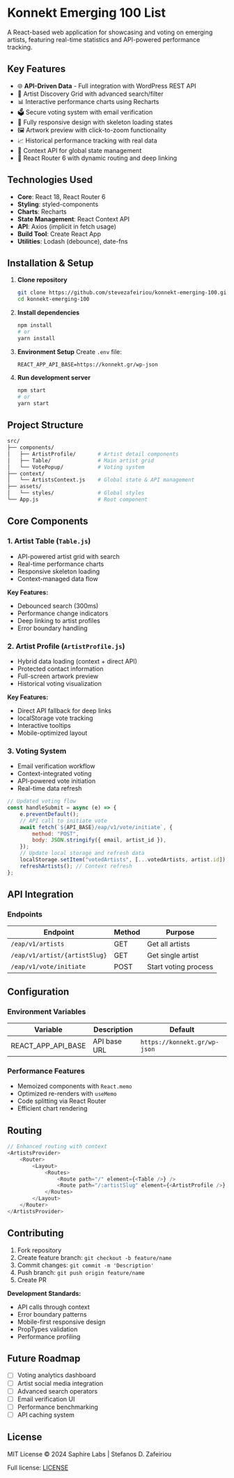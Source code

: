 # Konnekt Emerging 100 List

A React-based web application for showcasing and voting on emerging artists, featuring real-time statistics and API-powered performance tracking.

## Key Features

- 🌐 **API-Driven Data** - Full integration with WordPress REST API
- 🎨 Artist Discovery Grid with advanced search/filter
- 📊 Interactive performance charts using Recharts
- 🗳️ Secure voting system with email verification
- 📱 Fully responsive design with skeleton loading states
- 🖼️ Artwork preview with click-to-zoom functionality
- 📈 Historical performance tracking with real data
- 🔄 Context API for global state management
- 🚀 React Router 6 with dynamic routing and deep linking

## Technologies Used

- **Core**: React 18, React Router 6
- **Styling**: styled-components
- **Charts**: Recharts
- **State Management**: React Context API
- **API**: Axios (implicit in fetch usage)
- **Build Tool**: Create React App
- **Utilities**: Lodash (debounce), date-fns

## Installation & Setup

1. **Clone repository**

   ```bash
   git clone https://github.com/stevezafeiriou/konnekt-emerging-100.git
   cd konnekt-emerging-100
   ```

2. **Install dependencies**

   ```bash
   npm install
   # or
   yarn install
   ```

3. **Environment Setup**
   Create `.env` file:

   ```env
   REACT_APP_API_BASE=https://konnekt.gr/wp-json
   ```

4. **Run development server**
   ```bash
   npm start
   # or
   yarn start
   ```

## Project Structure

```bash
src/
├── components/
│   ├── ArtistProfile/       # Artist detail components
│   ├── Table/               # Main artist grid
│   └── VotePopup/           # Voting system
├── context/
│   └── ArtistsContext.js    # Global state & API management
├── assets/
│   └── styles/              # Global styles
└── App.js                   # Root component
```

## Core Components

### 1. Artist Table (`Table.js`)

- API-powered artist grid with search
- Real-time performance charts
- Responsive skeleton loading
- Context-managed data flow

**Key Features:**

- Debounced search (300ms)
- Performance change indicators
- Deep linking to artist profiles
- Error boundary handling

### 2. Artist Profile (`ArtistProfile.js`)

- Hybrid data loading (context + direct API)
- Protected contact information
- Full-screen artwork preview
- Historical voting visualization

**Key Features:**

- Direct API fallback for deep links
- localStorage vote tracking
- Interactive tooltips
- Mobile-optimized layout

### 3. Voting System

- Email verification workflow
- Context-integrated voting
- API-powered vote initiation
- Real-time data refresh

```javascript
// Updated voting flow
const handleSubmit = async (e) => {
	e.preventDefault();
	// API call to initiate vote
	await fetch(`${API_BASE}/eap/v1/vote/initiate`, {
		method: "POST",
		body: JSON.stringify({ email, artist_id }),
	});
	// Update local storage and refresh data
	localStorage.setItem("votedArtists", [...votedArtists, artist.id]);
	refreshArtists(); // Context refresh
};
```

## API Integration

### Endpoints

| Endpoint                      | Method | Purpose              |
| ----------------------------- | ------ | -------------------- |
| `/eap/v1/artists`             | GET    | Get all artists      |
| `/eap/v1/artist/{artistSlug}` | GET    | Get single artist    |
| `/eap/v1/vote/initiate`       | POST   | Start voting process |

## Configuration

### Environment Variables

| Variable           | Description  | Default                      |
| ------------------ | ------------ | ---------------------------- |
| REACT_APP_API_BASE | API base URL | `https://konnekt.gr/wp-json` |

### Performance Features

- Memoized components with `React.memo`
- Optimized re-renders with `useMemo`
- Code splitting via React Router
- Efficient chart rendering

## Routing

```javascript
// Enhanced routing with context
<ArtistsProvider>
	<Router>
		<Layout>
			<Routes>
				<Route path="/" element={<Table />} />
				<Route path="/:artistSlug" element={<ArtistProfile />} />
			</Routes>
		</Layout>
	</Router>
</ArtistsProvider>
```

## Contributing

1. Fork repository
2. Create feature branch: `git checkout -b feature/name`
3. Commit changes: `git commit -m 'Description'`
4. Push branch: `git push origin feature/name`
5. Create PR

**Development Standards:**

- API calls through context
- Error boundary patterns
- Mobile-first responsive design
- PropTypes validation
- Performance profiling

## Future Roadmap

- [ ] Voting analytics dashboard
- [ ] Artist social media integration
- [ ] Advanced search operators
- [ ] Email verification UI
- [ ] Performance benchmarking
- [ ] API caching system

## License

MIT License © 2024 Saphire Labs | Stefanos D. Zafeiriou

Full license: [LICENSE](LICENSE)

